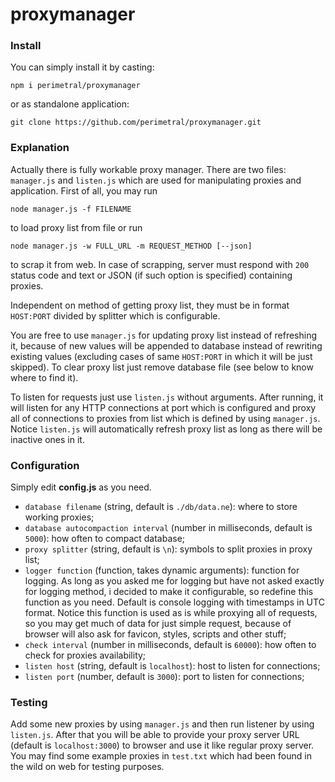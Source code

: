 # proxymanager

### Install
You can simply install it by casting:

`npm i perimetral/proxymanager`

or as standalone application:

`git clone https://github.com/perimetral/proxymanager.git`
### Explanation
Actually there is fully workable proxy manager. There are two files: `manager.js` and `listen.js` which are used for manipulating proxies and application. First of all, you may run

`node manager.js -f FILENAME`

to load proxy list from file or run

`node manager.js -w FULL_URL -m REQUEST_METHOD [--json]`

to scrap it from web. In case of scrapping, server must respond with `200` status code and text or JSON (if such option is specified) containing proxies.

Independent on method of getting proxy list, they must be in format `HOST:PORT` divided by splitter which is configurable.

You are free to use `manager.js` for updating proxy list instead of refreshing it, because of new values will be appended to database instead of rewriting existing values (excluding cases of same `HOST:PORT` in which it will be just skipped). To clear proxy list just remove database file (see below to know where to find it).

To listen for requests just use `listen.js` without arguments. After running, it will listen for any HTTP connections at port which is configured and proxy all of connections to proxies from list which is defined by using `manager.js`. Notice `listen.js` will automatically refresh proxy list as long as there will be inactive ones in it.

### Configuration
Simply edit **config.js** as you need.

* `database filename` (string, default is `./db/data.ne`): where to store working proxies;
* `database autocompaction interval` (number in milliseconds, default is `5000`): how often to compact database;
* `proxy splitter` (string, default is `\n`): symbols to split proxies in proxy list;
* `logger function` (function, takes dynamic arguments): function for logging. As long as you asked me for logging but have not asked exactly for logging method, i decided to make it configurable, so redefine this function as you need. Default is console logging with timestamps in UTC format. Notice this function is used as is while proxying all of requests, so you may get much of data for just simple request, because of browser will also ask for favicon, styles, scripts and other stuff;
* `check interval` (number in milliseconds, default is `60000`): how often to check for proxies availability;
* `listen host` (string, default is `localhost`): host to listen for connections;
* `listen port` (number, default is `3000`): port to listen for connections;

### Testing
Add some new proxies by using `manager.js` and then run listener by using `listen.js`. After that you will be able to provide your proxy server URL (default is `localhost:3000`) to browser and use it like regular proxy server. You may find some example proxies in `test.txt` which had been found in the wild on web for testing purposes.
